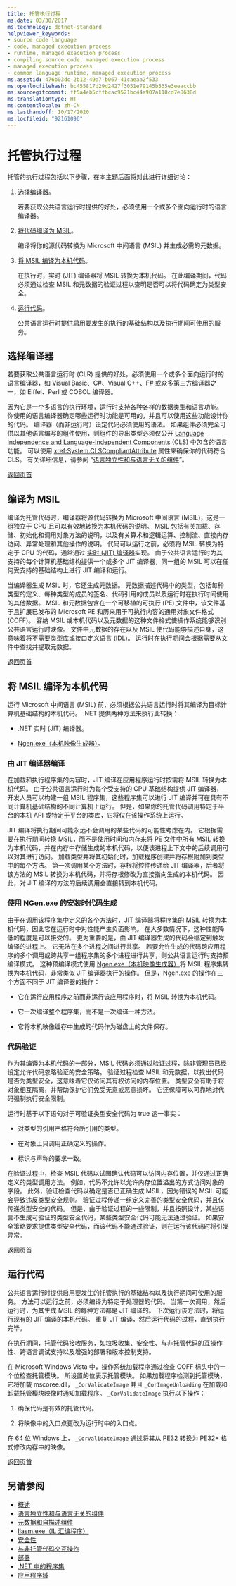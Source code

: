 ```yaml
---
title: 托管执行过程
ms.date: 03/30/2017
ms.technology: dotnet-standard
helpviewer_keywords:
- source code language
- code, managed execution process
- runtime, managed execution process
- compiling source code, managed execution process
- managed execution process
- common language runtime, managed execution process
ms.assetid: 476b03dc-2b12-49a7-b067-41caeaa2f533
ms.openlocfilehash: bc455817d29d2427f3051e79145b535e3eeaccbb
ms.sourcegitcommit: ff5a4eb5cffbcac9521bc44a907a118cd7e8638d
ms.translationtype: HT
ms.contentlocale: zh-CN
ms.lasthandoff: 10/17/2020
ms.locfileid: "92161096"
---
```

# <a name="managed-execution-process"></a>托管执行过程
<a name="introduction"></a> 托管的执行过程包括以下步骤，在本主题后面将对此进行详细讨论：

1. [选择编译器](#choosing_a_compiler)。

     若要获取公共语言运行时提供的好处，必须使用一个或多个面向运行时的语言编译器。

2. [将代码编译为 MSIL](#compiling_to_msil)。

     编译将你的源代码转换为 Microsoft 中间语言 (MSIL) 并生成必需的元数据。

3. [将 MSIL 编译为本机代码](#compiling_msil_to_native_code)。

     在执行时，实时 (JIT) 编译器将 MSIL 转换为本机代码。 在此编译期间，代码必须通过检查 MSIL 和元数据的验证过程以查明是否可以将代码确定为类型安全。

4. [运行代码](#running_code)。

     公共语言运行时提供启用要发生的执行的基础结构以及执行期间可使用的服务。

<a name="choosing_a_compiler"></a>
## <a name="choosing-a-compiler"></a>选择编译器
 若要获取公共语言运行时 (CLR) 提供的好处，必须使用一个或多个面向运行时的语言编译器，如 Visual Basic、C#、Visual C++、F# 或众多第三方编译器之一，如 Eiffel、Perl 或 COBOL 编译器。

 因为它是一个多语言的执行环境，运行时支持各种各样的数据类型和语言功能。 你使用的语言编译器确定哪些运行时功能是可用的，并且可以使用这些功能设计你的代码。 编译器（而非运行时）设定代码必须使用的语法。 如果组件必须完全可供以其他语言编写的组件使用，则组件的导出类型必须仅公开 [Language Independence and Language-Independent Components](language-independence-and-language-independent-components.md) (CLS) 中包含的语言功能。 可以使用 <xref:System.CLSCompliantAttribute> 属性来确保你的代码符合 CLS。 有关详细信息，请参阅 “[语言独立性和与语言无关的组件](language-independence-and-language-independent-components.md)”。

 [返回页首](#introduction)

<a name="compiling_to_msil"></a>
## <a name="compiling-to-msil"></a>编译为 MSIL
 编译为托管代码时，编译器将源代码转换为 Microsoft 中间语言 (MSIL)，这是一组独立于 CPU 且可以有效地转换为本机代码的说明。 MSIL 包括有关加载、存储、初始化和调用对象方法的说明，以及有关算术和逻辑运算、控制流、直接内存访问、异常处理和其他操作的说明。 代码可以运行之前，必须将 MSIL 转换为特定于 CPU 的代码，通常通过 [实时 (JIT) 编译器](#compiling_msil_to_native_code)实现。 由于公共语言运行时为其支持的每个计算机基础结构提供一个或多个 JIT 编译器，同一组的 MSIL 可以在任何受支持的基础结构上进行 JIT 编译和运行。

 当编译器生成 MSIL 时，它还生成元数据。 元数据描述代码中的类型，包括每种类型的定义、每种类型的成员的签名、代码引用的成员以及运行时在执行时间使用的其他数据。 MSIL 和元数据包含在一个可移植的可执行 (PE) 文件中，该文件基于且扩展已发布的 Microsoft PE 和历来用于可执行内容的通用对象文件格式 (COFF)。 容纳 MSIL 或本机代码以及元数据的这种文件格式使操作系统能够识别公共语言运行时映像。 文件中元数据的存在以及 MSIL 使代码能够描述自身，这意味着将不需要类型库或接口定义语言 (IDL)。 运行时在执行期间会根据需要从文件中查找并提取元数据。

 [返回页首](#introduction)

<a name="compiling_msil_to_native_code"></a>
## <a name="compiling-msil-to-native-code"></a>将 MSIL 编译为本机代码
 运行 Microsoft 中间语言 (MSIL) 前，必须根据公共语言运行时将其编译为目标计算机基础结构的本机代码。 .NET 提供两种方法来执行此转换：

- .NET 实时 (JIT) 编译器。

- [Ngen.exe（本机映像生成器）](../framework/tools/ngen-exe-native-image-generator.md)。

### <a name="compilation-by-the-jit-compiler"></a>由 JIT 编译器编译
 在加载和执行程序集的内容时，JIT 编译在应用程序运行时按需将 MSIL 转换为本机代码。 由于公共语言运行时为每个受支持的 CPU 基础结构提供 JIT 编译器，开发人员可以构建一组 MSIL 程序集，这些程序集可以进行 JIT 编译并可在具有不同计算机基础结构的不同计算机上运行。 但是，如果你的托管代码调用特定于平台的本机 API 或特定于平台的类库，它将仅在该操作系统上运行。

 JIT 编译将执行期间可能永远不会调用的某些代码的可能性考虑在内。 它根据需要在执行期间转换 MSIL，而不是使用时间和内存来将 PE 文件中所有 MSIL 转换为本机代码，并在内存中存储生成的本机代码，以便该进程上下文中的后续调用可以对其进行访问。 加载类型并将其初始化时，加载程序创建并将存根附加到类型中的每个方法。 第一次调用某个方法时，存根将控件传递给 JIT 编译器，后者将该方法的 MSIL 转换为本机代码，并将存根修改为直接指向生成的本机代码。 因此，对 JIT 编译的方法的后续调用会直接转到本机代码。

### <a name="install-time-code-generation-using-ngenexe"></a>使用 NGen.exe 的安装时代码生成
 由于在调用该程序集中定义的各个方法时，JIT 编译器将程序集的 MSIL 转换为本机代码，因此它在运行时中对性能产生负面影响。 在大多数情况下，这种性能降低的程度是可以接受的。 更为重要的是，由 JIT 编译器生成的代码会绑定到触发编译的进程上。 它无法在多个进程之间进行共享。 若要允许生成的代码跨应用程序的多个调用或跨共享一组程序集的多个进程进行共享，则公共语言运行时支持预编译模式。 这种预编译模式使用 [Ngen.exe（本机映像生成器）](../framework/tools/ngen-exe-native-image-generator.md)将 MSIL 程序集转换为本机代码，非常类似 JIT 编译器执行的操作。 但是，Ngen.exe 的操作在三个方面不同于 JIT 编译器的操作：

- 它在运行应用程序之前而非运行该应用程序时，将 MSIL 转换为本机代码。

- 它一次编译整个程序集，而不是一次编译一种方法。

- 它将本机映像缓存中生成的代码作为磁盘上的文件保存。

### <a name="code-verification"></a>代码验证
 作为其编译为本机代码的一部分，MSIL 代码必须通过验证过程，除非管理员已经设定允许代码忽略验证的安全策略。 验证过程检查 MSIL 和元数据，以找出代码是否为类型安全，这意味着它仅访问其有权访问的内存位置。 类型安全有助于将对象相互隔离，并帮助保护它们免受无意或恶意损坏。 它还保障可以可靠地对代码强制执行安全限制。

 运行时基于以下语句对于可验证类型安全代码为 true 这一事实：

- 对类型的引用严格符合所引用的类型。

- 在对象上只调用正确定义的操作。

- 标识与声称的要求一致。

 在验证过程中，检查 MSIL 代码以试图确认代码可以访问内存位置，并仅通过正确定义的类型调用方法。 例如，代码不允许以允许内存位置溢出的方式访问对象的字段。 此外，验证检查代码以确定是否已正确生成 MSIL，因为错误的 MSIL 可能会导致违反类型安全规则。 验证过程传递一组定义完善的类型安全代码，并且仅传递类型安全的代码。 但是，由于验证过程的一些限制，并且按照设计，某些语言不生成可验证的类型安全代码，某些类型安全代码可能无法通过验证。 如果安全策略要求提供类型安全代码，而该代码不能通过验证，则在运行该代码时将引发异常。

 [返回页首](#introduction)

<a name="running_code"></a>
## <a name="running-code"></a>运行代码
 公共语言运行时提供启用要发生的托管执行的基础结构以及执行期间可使用的服务。 方法可以运行之前，必须编译为特定于处理器的代码。 当第一次调用，然后运行时，为其生成 MSIL 的每种方法都是 JIT 编译的。 下次运行该方法时，将运行现有的 JIT 编译的本机代码。 重复 JIT 编译，然后运行代码的过程，直到执行完毕。

 在执行期间，托管代码接收服务，如垃圾收集、安全性、与非托管代码的互操作性、跨语言调试支持以及增强的部署和版本控制支持。

 在 Microsoft Windows Vista 中，操作系统加载程序通过检查 COFF 标头中的一个位检查托管模块。 所设置的位表示托管模块。 如果加载程序检测到托管模块，它将加载 mscoree.dll， `_CorValidateImage` 并且 `_CorImageUnloading` 在加载和卸载托管模块映像时通知加载程序。 `_CorValidateImage` 执行以下操作：

1. 确保代码是有效的托管代码。

2. 将映像中的入口点更改为运行时中的入口点。

 在 64 位 Windows 上， `_CorValidateImage` 通过将其从 PE32 转换为 PE32+ 格式修改内存中的映像。

 [返回页首](#introduction)

## <a name="see-also"></a>另请参阅

- [概述](../framework/get-started/overview.md)
- [语言独立性和与语言无关的组件](language-independence-and-language-independent-components.md)
- [元数据和自描述组件](metadata-and-self-describing-components.md)
- [Ilasm.exe（IL 汇编程序）](../framework/tools/ilasm-exe-il-assembler.md)
- [安全性](security/index.md)
- [与非托管代码交互操作](../framework/interop/index.md)
- [部署](../framework/deployment/net-framework-applications.md)
- [.NET 中的程序集](assembly/index.md)
- [应用程序域](../framework/app-domains/application-domains.md)
